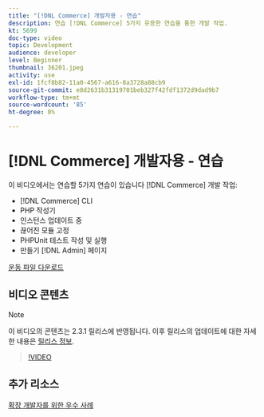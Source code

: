 ```yaml
---
title: "[!DNL Commerce] 개발자용 - 연습"
description: 연습 [!DNL Commerce] 5가지 유용한 연습을 통한 개발 작업.
kt: 5699
doc-type: video
topic: Development
audience: developer
level: Beginner
thumbnail: 36201.jpeg
activity: use
exl-id: 1fcf8b82-11a0-4567-a616-8a3728a88cb9
source-git-commit: e8d2631b31319701beb327f42fdf1372d9dad9b7
workflow-type: tm+mt
source-wordcount: '85'
ht-degree: 0%

---
```


# [!DNL Commerce] 개발자용 - 연습

이 비디오에서는 연습할 5가지 연습이 있습니다 [!DNL Commerce] 개발 작업:

- [!DNL Commerce] CLI
- PHP 작성기
- 인스턴스 업데이트 중
- 끊어진 모듈 고정
- PHPUnit 테스트 작성 및 실행
- 만들기 [!DNL Admin] 페이지

[운동 파일 다운로드](./assets/FreeIntro2.3.1.zip)

## 비디오 콘텐츠

>[!NOTE]
>
>이 비디오의 콘텐츠는 2.3.1 릴리스에 반영됩니다. 이후 릴리스의 업데이트에 대한 자세한 내용은 [릴리스 정보](https://experienceleague.adobe.com/docs/commerce-operations/release/notes/overview.html).

>[!VIDEO](https://video.tv.adobe.com/v/36201?quality=12&learn=on)

## 추가 리소스

[확장 개발자를 위한 우수 사례](https://developer.adobe.com/commerce/php/best-practices/)
